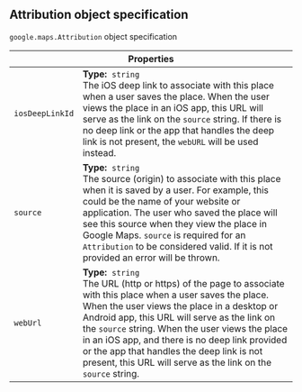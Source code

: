 <h2 id="Attribution"> Attribution object specification </h2><p>
<code><span itemprop="path">google.maps</span>.<span itemprop="name">Attribution</span></code>
object specification
</p><div class="devsite-table-wrapper"><table class="properties responsive" summary="interface Attribution - Properties">
<thead>
<tr><th colspan="2">Properties</th>
</tr></thead>
<tbody>
<tr>
<td><code><span>iosDeepLinkId</span></code></td>
<td><div><strong>Type:</strong>&nbsp; <code>string</code></div>
<div class="desc">The iOS deep link to associate with this place when a user saves the place. When the user views the place in an iOS app, this URL will serve as the link on the <code>source</code> string. If there is no deep link or the app that handles the deep link is not present, the <code>webURL</code> will be used instead.</div></td>
</tr>
<tr>
<td><code><span>source</span></code></td>
<td><div><strong>Type:</strong>&nbsp; <code>string</code></div>
<div class="desc">The source (origin) to associate with this place when it is saved by a user. For example, this could be the name of your website or application. The user who saved the place will see this source when they view the place in Google Maps. <code>source</code> is required for an <code>Attribution</code> to be considered valid. If it is not provided an error will be thrown.</div></td>
</tr>
<tr>
<td><code><span>webUrl</span></code></td>
<td><div><strong>Type:</strong>&nbsp; <code>string</code></div>
<div class="desc">The URL (http or https) of the page to associate with this place when a user saves the place. When the user views the place in a desktop or Android app, this URL will serve as the link on the <code>source</code> string. When the user views the place in an iOS app, and there is no deep link provided or the app that handles the deep link is not present, this URL will serve as the link on the <code>source</code> string.</div></td>
</tr>
</tbody>
</table></div>